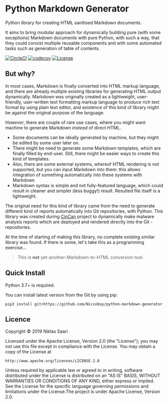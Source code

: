 # Python Markdown Generator

Python library for creating HTML sanitised Markdown documents.

It aims to bring modular approach for dynamically building pure (with some exceptions) Markdown documents with pure Python, with such a way, that they could consist multiple reusable components and with some automated tasks such as generation of table of contents.

[![CircleCI](https://img.shields.io/circleci/build/github/Nicceboy/python-markdown-generator?label=CircleCI&logo=circleci)](https://circleci.com/gh/Nicceboy/python-markdown-generator)
[![codecov](https://codecov.io/gh/Nicceboy/python-markdown-generator/branch/master/graph/badge.svg)](https://codecov.io/gh/Nicceboy/python-markdown-generator)
[![License](https://img.shields.io/badge/License-Apache%202.0-blue.svg)](https://opensource.org/licenses/Apache-2.0)

## But why?

In most cases, Markdown is finally converted into HTML markup language, and there are already multiple existing libraries for generating HTML output dynamically.
Markdown was originally created as a lightweight, user-friendly, user-written text formatting markup language to produce rich text format by using plain text editor, and existence of this kind of library might be against the original purpose of the language.

*However*, there are couple of rare use cases, where you might want machine to generate Markdown *instead* of direct HTML.  
  * Some documents can be ideally generated by machine, but they might be edited by some user later on.
  * There might be need to generate some Markdown templates, which are finally filled by end-user. Still, there might be easier ways to create this kind of templates.
  * Also, there are some external systems, whereof HTML rendering is not supported, but you can input Markdown into them: this allows integration of something automatically into these systems with Markdown
  * Markdown syntax is simple and not fully-featured language, which could result in cleaner and simpler (less buggy!) result. Resulted file itself is a lightweight.

The original need for this kind of library came from the need to generate different kind of reports automatically into Git repositories, with Python. This library was created during [CinCan](https://cincan.io/) project to dynamically make malware analysis reports which are deployed and rendered directly into the Git -repositories.

At the time of starting of making this library, no complete existing similar library was found. If there is some, let's take this as a programming exercise...

> This is **not** yet-another-Markdown-to-HTML conversion tool.


## Quick Install

Python 3.7+ is required.

You can install latest version from the Git by using pip:
```shell
pip3 install git+https://github.com/Nicceboy/python-markdown-generator
```

## Licence

Copyright &#169; 2019 Niklas Saari

Licensed under the Apache License, Version 2.0 (the "License");
you may not use this file except in compliance with the License.
You may obtain a copy of the License at

    http://www.apache.org/licenses/LICENSE-2.0

Unless required by applicable law or agreed to in writing, software
distributed under the License is distributed on an "AS IS" BASIS,
WITHOUT WARRANTIES OR CONDITIONS OF ANY KIND, either express or implied.
See the License for the specific language governing permissions and
limitations under the License.The project is under Apache License, Version 2.0.

